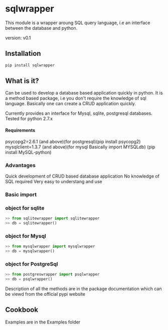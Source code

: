 # sqlwrapper
 This module is a wrapper aroung SQL query language, i.e an interface between the database and python.
 
 version: v0.1

## Installation

```python
pip install sqlwrapper
```

## What is it?

Can be used to develop a database based application quickly in python. It is a method based package, i.e you don't require the knowledge of sql language. Basically one can create a CRUD application quickly.

Currently provides an interface for Mysql, sqlite, postgresql databases. Tested for python 2.7.x

#### Requirements
psycopg2=2.6.1 (and above)(for postgresql)(pip install psycopg2)
mysqlclient=1.3.7 (and above)(for mysql Basically import MYSQLdb)
(pip install MySQL-python)

### Advantages

Quick development of CRUD based database application
No knowledge of SQL required
Very easy to understang and use

### Basic import

### object for sqlite

```python
>> from sqlitewrapper import sqlitewrapper
>> db = sqlitewrapper()
```

### object for Mysql

```python
>> from mysqlwrapper import mysqlwrapper
>> db = mysqlwrapper()
```
### object for PostgreSql

```python
>> from postgreswrapper import psqlwrapper
>> db = psqlwrapper()
```
Description of all the methods are in the package documentation which can be viewd from the official pypi website

## Cookbook
Examples are in the Examples folder